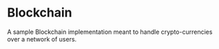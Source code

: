 # Blockchain
A sample Blockchain implementation meant to handle crypto-currencies over a network of users.
